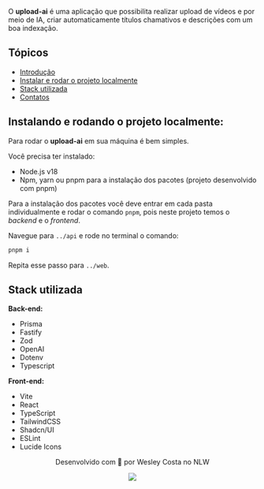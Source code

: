 <div id='introducao'>

O **upload-ai** é uma aplicação que possibilita realizar upload de vídeos e por meio de IA, criar automaticamente títulos chamativos e descrições com um boa indexação.

</div>

## Tópicos

- [Introdução](#introducao)
- [Instalar e rodar o projeto localmente](#instalacao)
- [Stack utilizada](#stack_utilizada)
- [Contatos](#contatos)

<div id='instalacao'>

## Instalando e rodando o projeto localmente:

Para rodar o **upload-ai** em sua máquina é bem simples.

Você precisa ter instalado:

- Node.js v18
- Npm, yarn ou pnpm para a instalação dos pacotes (projeto desenvolvido com pnpm)

Para a instalação dos pacotes você deve entrar em cada pasta individualmente
e rodar o comando `pnpm`, pois neste projeto temos o _backend_ e o _frontend_.

Navegue para `../api` e rode no terminal o comando:

```bash
pnpm i
```

Repita esse passo para `../web`.

<div id='stack_utilizada'>
<h2>Stack utilizada</h2>

**Back-end:**

- Prisma
- Fastify
- Zod
- OpenAI
- Dotenv
- Typescript

**Front-end:**

- Vite
- React
- TypeScript
- TailwindCSS
- Shadcn/UI
- ESLint
- Lucide Icons

</div>

<div id='contatos' align="center">
  <p align="center">Desenvolvido com 💜 por Wesley Costa no NLW</p>
  <div id="contatos" align="center">
    <a href="https://www.linkedin.com/in/wesleycosta8/" target="_blank"><img src="https://img.shields.io/badge/-LinkedIn-%230077B5?style=for-the-badge&logo=linkedin&logoColor=white" target="_blank"></a>
</div>
